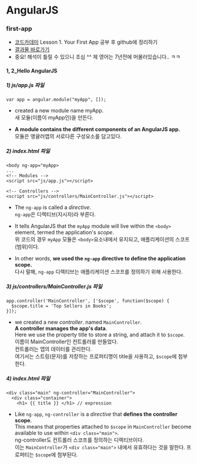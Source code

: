 # AngularJS

### first-app

- [코드카데미](https://www.codecademy.com) Lesson 1. Your First App 공부 후 github에 정리하기
- [결과물 바로가기](https://sharryhong.github.io/TIL/angularjs/first-app)
- 중요! 해석이 틀릴 수 있으니 조심 ^^ 제 영어는 7년전에 머물러있습니다.. ㅋㅋ 

#### 1, 2_Hello AngularJS

##### 1) js/app.js 파일 

```
var app = angular.module("myApp", []); 
```
- created a new module name myApp. <br>
새 모듈(이름이 myApp인)을 만든다. <br>

- **A module contains the different components of an AngularJS app.**<br>
모듈은 앵귤러앱의 서로다른 구성요소를 담고있다. 


##### 2) index.html 파일

```
<body ng-app="myApp>
...
<!-- Modules -->
<script src="js/app.js"></script>

<!-- Controllers -->
<script src="js/controllers/MainController.js"></script>
```
- The `ng-app` is called a *directive*. <br>
`ng-app`은 디렉티브(지시자)라 부른다.  <br>

- It tells AngularJS that the `myApp` module will live within the `<body>` element, termed the application's *scope*. <br>
위 코드의 경우 `myApp` 모듈은 `<body>`요소내에서 유지되고, 애플리케이션의 스코프(범위)이다. <br>

- In other words, **we used the `ng-app` directive to define the application scope.** <br>
다시 말해, `ng-app` 디렉티브는 애플리케이션 스코프를 정의하기 위해 사용한다. 

##### 3) js/controllers/MainController.js 파일 

```
app.controller('MainController', ['$scope', function($scope) {
  $scope.title = 'Top Sellers in Books';
}]);
```

- we created a new *controller*. named `MainController`. <br>
**A controller manages the app's data**. <br>
Here we use the property title to store a string, and attach it to `$scope`.<br>
이름이 MainController인 컨트롤러를 만들었다. <br>
컨트롤러는 앱의 데이터를 관리한다. <br>
여기서는 스트링(문자)를 저장하는 프로퍼티명이 title을 사용하고, `$scope`에 첨부한다. 

##### 4) index.html 파일

```
<div class="main" ng-controller="MainController">
  <div class="container">
    <h1> {{ title }} </h1> // expression
```

- Like `ng-app`, `ng-controller` is a *directive* that **defines the controller scope**. <br>
This means that properties attached to `$scope` in `MainController` become available to use within `<div class="main">`.<br>
ng-controller도 컨트롤러 스코프를 정의하는 디렉티브이다.  <br>
이는 `MainController`가 `<div class="main">` 내에서 유효하다는 것을 말한다. 프로퍼티는 `$scope`에 첨부된다. 